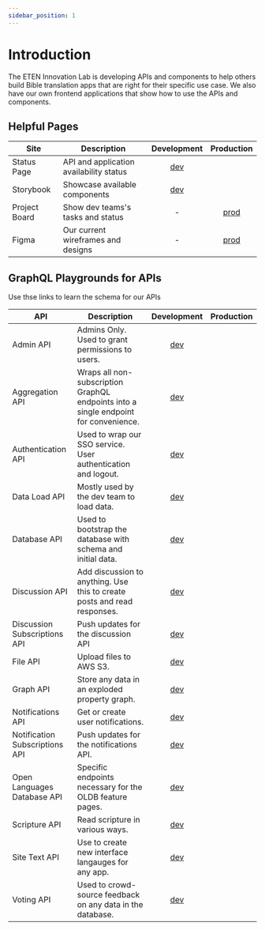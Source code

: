 ```yaml
---
sidebar_position: 1
---
```


# Introduction

The ETEN Innovation Lab is developing APIs and components to help others build Bible translation apps that are right for their specific use case. We also have our own frontend applications that show how to use the APIs and components.

## Helpful Pages

| Site | Description | Development | Production |
| - | - | :-: | :-: |
| Status Page | API and application availability status | [dev](https://stats.uptimerobot.com/OD44lhNyPA) | |
| Storybook | Showcase available components | [dev](https://storybook.dev.lab.eten.bible/) | |
| Project Board | Show dev teams's tasks and status | - | [prod](https://github.com/orgs/etenlab/projects/1/views/1) | 
| Figma | Our current wireframes and designs | - | [prod](https://www.figma.com/file/md8nAIVfMUNxGhkofGhP6c/Wireframes?node-id=895%3A1130&t=3VzuC039od5myQnf-1) |

## GraphQL Playgrounds for APIs

Use thse links to learn the schema for our APIs

| API | Description | Development | Production |
| - | - | :-: | :-: |
| Admin API | Admins Only. Used to grant permissions to users. | [dev](https://admin-api.dev.lab.eten.bible/graphql) | |
| Aggregation API | Wraps all non-subscription GraphQL endpoints into a single endpoint for convenience. | [dev](https://aggregation-api.dev.lab.eten.bible/graphql) | |
| Authentication API | Used to wrap our SSO service. User authentication and logout. | [dev](https://keycloak.dev.lab.eten.bible/graphql) | |
| Data Load API | Mostly used by the dev team to load data. | [dev](https://data-load-api.dev.lab.eten.bible/graphql) | |
| Database API | Used to bootstrap the database with schema and initial data. | [dev](https://db-api.dev.lab.eten.bible/graphql) | |
| Discussion API | Add discussion to anything. Use this to create posts and read responses. | [dev](https://discussion-api.dev.lab.eten.bible/graphql) | |
| Discussion Subscriptions API | Push updates for the discussion API | [dev](https://discussion-sub-api.dev.lab.eten.bible/graphql) | |
| File API | Upload files to AWS S3.| [dev](https://file-api.dev.lab.eten.bible/graphql) | |
| Graph API | Store any data in an exploded property graph. | [dev](https://graph-api.dev.lab.eten.bible/graphql) | |
| Notifications API | Get or create user notifications. | [dev](https://notifications-api.dev.lab.eten.bible/graphql) | |
| Notification Subscriptions API | Push updates for the notifications API. | [dev](https://notifications-sub-api.dev.lab.eten.bible/graphql) | |
| Open Languages Database API | Specific endpoints necessary for the OLDB feature pages. | [dev](https://oldb-api.dev.lab.eten.bible/graphql) | |
| Scripture API | Read scripture in various ways. | [dev](https://scripture-api.dev.lab.eten.bible/graphql) | |
| Site Text API | Use to create new interface langauges for any app. | [dev](https://site-text-api.dev.lab.eten.bible/graphql) | |
| Voting API | Used to crowd-source feedback on any data in the database. | [dev](https://voting-api.dev.lab.eten.bible/graphql) | |

